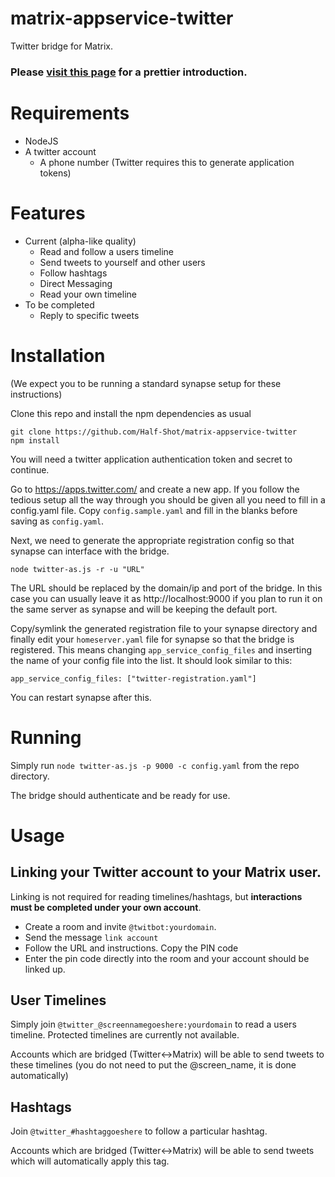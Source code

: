 matrix-appservice-twitter
=========================

Twitter bridge for Matrix.

### Please [visit this page](https://half-shot.github.io/matrix-appservice-twitter/) for a prettier introduction.

# Requirements

- NodeJS
- A twitter account
  - A phone number (Twitter requires this to generate application tokens)

# Features

- Current (alpha-like quality)
  - Read and follow a users timeline
  - Send tweets to yourself and other users
  - Follow hashtags
  - Direct Messaging
  - Read your own timeline
- To be completed
  - Reply to specific tweets

# Installation

(We expect you to be running a standard synapse setup for these instructions)

Clone this repo and install the npm dependencies as usual

```
git clone https://github.com/Half-Shot/matrix-appservice-twitter
npm install
```

You will need a twitter application authentication token and secret to continue.

Go to https://apps.twitter.com/ and create a new app. If you follow the tedious setup all the way through you should be given all you need to fill in a config.yaml file. Copy ``config.sample.yaml`` and fill in the blanks before saving as ``config.yaml``.

Next, we need to generate the appropriate registration config so that synapse can interface with the bridge.

```
node twitter-as.js -r -u "URL"
```

The URL should be replaced by the domain/ip and port of the bridge. In this case you can usually leave it as http://localhost:9000 if you plan to run it on the same server as synapse and will be keeping the default port.

Copy/symlink the generated registration file to your synapse directory and finally edit your ``homeserver.yaml`` file for synapse so that the bridge is registered. This means changing ``app_service_config_files`` and inserting the name of your config file into the list. It should look similar to this:

```
app_service_config_files: ["twitter-registration.yaml"]
```

You can restart synapse after this.

# Running

Simply run ``node twitter-as.js -p 9000 -c config.yaml`` from the repo directory.

The bridge should authenticate and be ready for use.

# Usage

## Linking your Twitter account to your Matrix user.

Linking is not required for reading timelines/hashtags, but **interactions must be completed under your own account**.

* Create a room and invite ``@twitbot:yourdomain``.
* Send the message `link account`
* Follow the URL and instructions. Copy the PIN code
* Enter the pin code directly into the room and your account should be linked up.

## User Timelines

Simply join ``@twitter_@screennamegoeshere:yourdomain`` to read a users timeline. Protected timelines are currently not available.

Accounts which are bridged (Twitter<->Matrix) will be able to send tweets to these timelines (you do not need to put the @screen_name, it is done automatically)

## Hashtags

Join ``@twitter_#hashtaggoeshere`` to follow a particular hashtag.

Accounts which are bridged (Twitter<->Matrix) will be able to send tweets which will automatically apply this tag.
